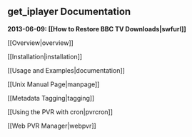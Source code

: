 ## get_iplayer Documentation

**2013-06-09: [[How to Restore BBC TV Downloads|swfurl]]**

[[Overview|overview]]

[[Installation|installation]]

[[Usage and Examples|documentation]]

[[Unix Manual Page|manpage]]

[[Metadata Tagging|tagging]]

[[Using the PVR with cron|pvrcron]]

[[Web PVR Manager|webpvr]]
